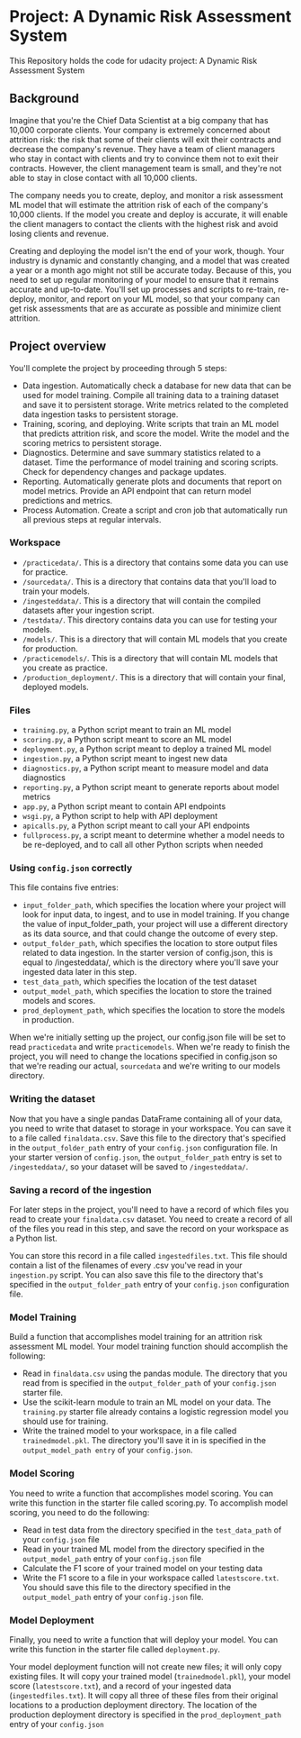 # Project: A Dynamic Risk Assessment System
This Repository holds the code for udacity project: A Dynamic Risk Assessment System

## Background
Imagine that you're the Chief Data Scientist at a big company that has 10,000 
corporate clients. Your company is extremely concerned about attrition risk: the
risk that some of their clients will exit their contracts and decrease the company's 
revenue. They have a team of client managers who stay in contact with clients and try 
to convince them not to exit their contracts. However, the client management team is 
small, and they're not able to stay in close contact with all 10,000 clients.

The company needs you to create, deploy, and monitor a risk assessment ML model 
that will estimate the attrition risk of each of the company's 10,000 clients. 
If the model you create and deploy is accurate, it will enable the client managers 
to contact the clients with the highest risk and avoid losing clients and revenue.

Creating and deploying the model isn't the end of your work, though. Your industry 
is dynamic and constantly changing, and a model that was created a year or a month 
ago might not still be accurate today. Because of this, you need to set up regular 
monitoring of your model to ensure that it remains accurate and up-to-date. You'll 
set up processes and scripts to re-train, re-deploy, monitor, and report on your ML 
model, so that your company can get risk assessments that are as accurate as possible 
and minimize client attrition.

## Project overview
You'll complete the project by proceeding through 5 steps:

* Data ingestion. Automatically check a database for new data that can be used for 
model training. Compile all training data to a training dataset and save it to persistent 
storage. Write metrics related to the completed data ingestion tasks to persistent storage.
* Training, scoring, and deploying. Write scripts that train an ML model that predicts
attrition risk, and score the model. Write the model and the scoring metrics to persistent 
storage.
* Diagnostics. Determine and save summary statistics related to a dataset. Time the 
performance of model training and scoring scripts. Check for dependency changes and 
package updates.
* Reporting. Automatically generate plots and documents that report on model metrics. 
Provide an API endpoint that can return model predictions and metrics.
* Process Automation. Create a script and cron job that automatically run all previous 
steps at regular intervals.

### Workspace
* `/practicedata/`. This is a directory that contains some data you can use for practice.
* `/sourcedata/`. This is a directory that contains data that you'll load to train your models.
* `/ingesteddata/`. This is a directory that will contain the compiled datasets after your
ingestion script.
* `/testdata/`. This directory contains data you can use for testing your models.
* `/models/`. This is a directory that will contain ML models that you create for production.
* `/practicemodels/`. This is a directory that will contain ML models that you create as 
practice.
* `/production_deployment/`. This is a directory that will contain your final, deployed 
models.

### Files
* `training.py`, a Python script meant to train an ML model
* `scoring.py`, a Python script meant to score an ML model
* `deployment.py`, a Python script meant to deploy a trained ML model
* `ingestion.py`, a Python script meant to ingest new data
* `diagnostics.py`, a Python script meant to measure model and data diagnostics
* `reporting.py`, a Python script meant to generate reports about model metrics
* `app.py`, a Python script meant to contain API endpoints
* `wsgi.py`, a Python script to help with API deployment
* `apicalls.py`, a Python script meant to call your API endpoints
* `fullprocess.py`, a script meant to determine whether a model needs to be re-deployed, 
and to call all other Python scripts when needed

### Using `config.json` correctly
This file contains five entries:

* `input_folder_path`, which specifies the location where your project will look for input data, to ingest, and to use in model training. If you change the value of input_folder_path, your project will use a different directory as its data source, and that could change the outcome of every step.
* `output_folder_path`, which specifies the location to store output files related to data ingestion. In the starter version of config.json, this is equal to /ingesteddata/, which is the directory where you'll save your ingested data later in this step.
* `test_data_path`, which specifies the location of the test dataset
* `output_model_path`, which specifies the location to store the trained models and scores.
* `prod_deployment_path`, which specifies the location to store the models in production.

When we're initially setting up the project, our config.json file will be set to read 
`practicedata` and write `practicemodels`. When we're ready to finish the project, you will
need to change the locations specified in config.json so that we're reading our actual, 
`sourcedata` and we're writing to our models directory.

### Writing the dataset
Now that you have a single pandas DataFrame containing all of your data, 
you need to write that dataset to storage in your workspace. You can save it to a
file called `finaldata.csv`. Save this file to the directory that's specified in the 
`output_folder_path` entry of your `config.json` configuration file. In your starter 
version of `config.json`, the `output_folder_path` entry is set to `/ingesteddata/`, so 
your dataset will be saved to `/ingesteddata/`.


### Saving a record of the ingestion
For later steps in the project, you'll need to have a record of which files 
you read to create your `finaldata.csv` dataset. You need to create a record of 
all of the files you read in this step, and save the record on your workspace as a 
Python list.

You can store this record in a file called `ingestedfiles.txt`. This file should 
contain a list of the filenames of every .csv you've read in your `ingestion.py` script. 
You can also save this file to the directory that's specified in the `output_folder_path` 
entry of your `config.json` configuration file.

### Model Training

Build a function that accomplishes model training for an attrition risk assessment 
ML model. Your model training function should accomplish the following:

* Read in `finaldata.csv` using the pandas module. The directory that you read from is 
specified in the `output_folder_path` of your `config.json` starter file.
* Use the scikit-learn module to train an ML model on your data. The `training.py`
starter file already contains a logistic regression model you should use for training.
* Write the trained model to your workspace, in a file called `trainedmodel.pkl`. 
The directory you'll save it in is specified in the `output_model_path entry` of your 
`config.json`.

### Model Scoring

You need to write a function that accomplishes model scoring. You can write this function in the starter file called scoring.py. To accomplish model scoring, you need to do the following:

* Read in test data from the directory specified in the `test_data_path` of your 
`config.json` file
* Read in your trained ML model from the directory specified in the `output_model_path` 
entry of your `config.json` file
* Calculate the F1 score of your trained model on your testing data
* Write the F1 score to a file in your workspace called `latestscore.txt`. You should 
save this file to the directory specified in the `output_model_path` entry of your 
`config.json` file.

### Model Deployment

Finally, you need to write a function that will deploy your model. You can write this 
function in the starter file called `deployment.py`.

Your model deployment function will not create new files; it will only copy 
existing files. It will copy your trained model (`trainedmodel.pkl`), your model score 
(`latestscore.txt`), and a record of your ingested data (`ingestedfiles.txt`). It will 
copy all three of these files from their original locations to a production deployment
directory. The location of the production deployment directory is specified in the 
`prod_deployment_path` entry of your `config.json`
